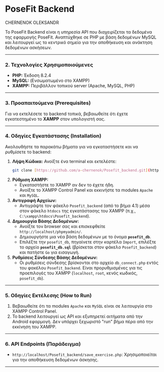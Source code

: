 # PoseFit Backend
CHERNENOK OLEKSANDR

Το PoseFit Backend είναι η υπηρεσία API που διαχειρίζεται τα δεδομένα της εφαρμογής PoseFit. Αναπτύχθηκε σε PHP με βάση δεδομένων MySQL και λειτουργεί ως το κεντρικό σημείο για την αποθήκευση και ανάκτηση δεδομένων ασκήσεων.

---

### **2. Τεχνολογίες Χρησιμοποιούμενες**

* **PHP:** Έκδοση 8.2.4
* **MySQL:** (Ενσωματωμένο στο XAMPP)
* **XAMPP:** Περιβάλλον τοπικού server (Apache, MySQL, PHP)

---

### **3. Προαπαιτούμενα (Prerequisites)**

Για να εκτελέσετε το backend τοπικά, βεβαιωθείτε ότι έχετε εγκατεστημένο το **XAMPP** στον υπολογιστή σας.

---

### **4. Οδηγίες Εγκατάστασης (Installation)**

Ακολουθήστε τα παρακάτω βήματα για να εγκαταστήσετε και να ρυθμίσετε το backend:

1.  **Λήψη Κώδικα:**
    Ανοίξτε ένα terminal και εκτελέστε:
    ```bash
    git clone [https://github.com/a-chernenok/Posefit_backend.git](https://github.com/a-chernenok/Posefit_backend.git)
    ```
2.  **Ρύθμιση XAMPP:**
    * Εγκαταστήστε το XAMPP αν δεν το έχετε ήδη.
    * Ανοίξτε το XAMPP Control Panel και εκκινήστε τα modules `Apache` και `MySQL`.
3.  **Αντιγραφή Αρχείων:**
    * Αντιγράψτε τον φάκελο `Posefit_backend` (από το βήμα 4.1) μέσα στον φάκελο `htdocs` της εγκατάστασης του XAMPP (π.χ., `C:\xampp\htdocs\Posefit_backend`).
4.  **Δημιουργία Βάσης Δεδομένων:**
    * Ανοίξτε τον browser σας και επισκεφθείτε `http://localhost/phpmyadmin/`.
    * Δημιουργήστε μια νέα βάση δεδομένων με το όνομα **`posefit_db`**.
    * Επιλέξτε την `posefit_db`, πηγαίνετε στην καρτέλα `Import`, επιλέξτε το αρχείο **`posefit_db.sql`** (βρίσκεται στον φάκελο `Posefit_backend`) και πατήστε `Go` για εισαγωγή.
5.  **Ρυθμίσεις Σύνδεσης Βάσης Δεδομένων:**
    * Οι ρυθμίσεις σύνδεσης βρίσκονται στο αρχείο `db_connect.php` εντός του φακέλου `Posefit_backend`. Είναι προρυθμισμένες για τις προεπιλογές του XAMPP (`localhost`, `root`, κενός κωδικός, `posefit_db`).

---

### **5. Οδηγίες Εκτέλεσης (How to Run)**

1.  Βεβαιωθείτε ότι τα modules `Apache` και `MySQL` είναι σε λειτουργία στο XAMPP Control Panel.
2.  Το backend λειτουργεί ως API και εξυπηρετεί αιτήματα από την Android εφαρμογή. Δεν υπάρχει ξεχωριστό "run" βήμα πέρα από την εκκίνηση του XAMPP.

---

### **6. API Endpoints (Παράδειγμα)**

* `http://localhost/Posefit_backend/save_exercise.php`: Χρησιμοποιείται για την αποθήκευση δεδομένων άσκησης.

---